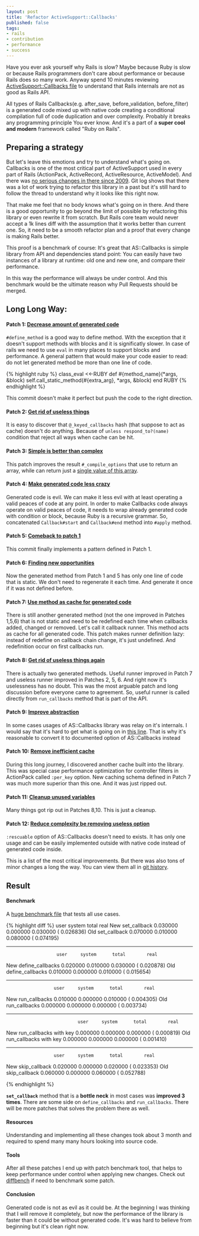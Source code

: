 ```yaml
---
layout: post
title: 'Refactor ActiveSupport::Callbacks'
published: false
tags: 
- rails
- contribution
- performance
- success
---
```


Have you ever ask yourself why Rails is slow? Maybe because Ruby is slow or because Rails programmers don't care about performance or because Rails does so many work. Anyway spend 10 minutes reviewing [ActiveSupport::Callbacks file](https://github.com/rails/rails/blob/3-0-stable/activesupport/lib/active_support/callbacks.rb) to understand that Rails internals are not as good as Rails API.

All types of Rails Callbacks(e.g. after\_save, before\_validation, before\_filter) is a generated code mixed up with native code creating a conditional compilation full of code duplication and over complexity. Probably it breaks any programming principle You ever know. And it's a part of a **super cool and modern** framework called "Ruby on Rails".

<!--more-->
## Preparing a strategy

But let's leave this emotions and try to understand what's going on. Callbacks is one of the most critical part of ActiveSupport used in every part of Rails (ActionPack, ActiveRecord, ActiveResource, ActiveModel). And there was [no serious changes in there since 2009](https://github.com/rails/rails/blame/v3.0.10/activesupport/lib/active_support/callbacks.rb). Git log shows that there was a lot of work trying to refactor this library in a past but it's still hard to follow the thread to understand why it looks like this right now.

That make me feel that no body knows what's going on in there. 
And there is a good opportunity to go beyond the limit of possible by refactoring this library or even rewrite it from scratch. But Rails core team would never accept a 1k lines diff with the assumption that it works better than current one. So, it need to be a smooth refactor plan and a proof that every change is making Rails better. 

This proof is a benchmark of course: It's great that AS::Callbacks is simple library from API and dependencies stand point: You can easily have two instances of a library at runtime: old one and new one, and compare their performance.

In this way the performance will always be under control. And this benchmark would be the ultimate reason why Pull Requests should be merged.

## Long Long Way:

#### Patch 1: [Decrease amount of generated code](https://github.com/rails/rails/commit/bf6e29e00759547d5d0e0bab20434a12a449eb48)

`#define_method` is a good way to define method. With the exception that it doesn't support methods with blocks and it is significatly slower.
In case of rails we need to use `eval` in many places to support blocks and performance.
A general pattern that would make your code easier to read: do not let generated method be more than one line of code.

{% highlight ruby %}
class_eval <<-RUBY
def #{method_name}(*args, &block)
  self.call_static_method(#{extra_arg}, *args, &block)
end
RUBY
{% endhighlight %}

This commit doesn't make it perfect but push the code to the right direction.
  
#### Patch 2: [Get rid of useless things](https://github.com/rails/rails/commit/08cc49b919cfa43a19f55b761dba56bc3673b6b7)

It is easy to discover that `@_keyed_callbacks` hash (that suppose to act as cache) doesn't do anything. Because of `unless respond_to?(name)` condition that reject all ways when cache can be hit. 

#### Patch 3: [Simple is better than complex](https://github.com/rails/rails/commit/8483c7c0a612592316dcf6048cc45e8aee101e47)

This patch improves the result `#_compile_options` that use to return an array, while can return just a [single value of this array](https://github.com/rails/rails/commit/8483c7c0a612592316dcf6048cc45e8aee101e47#L0L255).

#### Patch 4: [Make generated code less crazy](https://github.com/rails/rails/commit/3dc80b7fdf7f9d11c64f3de9feb78edf83a9e2a8)

Generated code is evil. We can make it less evil with at least operating a valid peaces of code at any point.
In order to make Callbacks code always operate on valid peaces of code,  it needs to wrap already generated code with condition or block, because Ruby is a recursive grammar.
So, concatenated `Callback#start` and `Callback#end` method into `#apply` method.

#### Patch 5: [Comeback to patch 1](https://github.com/rails/rails/commit/66a587cf5590d37483d8aba64da5022df08ecf07)

This commit finally implements a pattern defined in Patch 1.

#### Patch 6: [Finding new opportunities](https://github.com/rails/rails/commit/7e75dc5d8645b3a63dc4b3df2e624686145500b6)

Now the generated method from Patch 1 and 5 has only one line of code that is static. We don't need to regenerate it each time.
And generate it once if it was not defined before.

#### Patch 7: [Use method as cache for generated code](https://github.com/rails/rails/commit/99433e4ce57afbbeebe706ee2cec1a0362e03b0f)

There is still another generated method (not the one improved in Patches 1,5,6) that is not static and need to be redefined each time when callbacks added, changed or removed.
Let's call it callback runner.  This method acts as cache for all generated code.
This patch makes runner definition lazy: instead of redefine on callback chain change, it's just undefined. And redefinition occur on first callbacks run.

#### Patch 8: [Get rid of useless things again](https://github.com/rails/rails/commit/19357a7b023fd56a5b381cd8894bb520c60cdb59)

There is actually two generated methods. Useful runner improved in Patch 7 and useless runner improved in Patches 2, 5, 6.
And right now it's uselessness has no doubt. This was the most arguable patch and long discussion before everyone came to agreement.
So, useful runner is called directly from `run_callbacks` method that is part of the API.

#### Patch 9: [Improve abstraction](https://github.com/rails/rails/commit/766195563469ce8c081a0937974e3cd2bb84f107)

In some cases usages of AS::Callbacks library was relay on it's internals.
I would say that it's hard to get what is going on in [this line](https://github.com/rails/rails/commit/766195563469ce8c081a0937974e3cd2bb84f107#L0L179). That is why it's reasonable to convert it to documented option of AS::Callbacks instead

#### Patch 10: [Remove inefficient cache](https://github.com/rails/rails/commit/a21b5771ad6673b8743f76d0f883f37bdf11ce4c)

During this long journey, I discovered another cache built into the library. This was special case performance optimization for controller filters in ActionPack called `:per_key` option. New caching schema defined in Patch 7 was much more superior than this one. And it was just ripped out.

#### Patch 11: [Cleanup unused variables](https://github.com/rails/rails/commit/24b75fc40c59bf987630286b1f4007b2688834b6)

Many things got rip out in Patches 8,10. This is just a cleanup.


#### Patch 12: [Reduce complexity be removing useless option](https://github.com/rails/rails/commit/10bac29b330ddda69102d43b77a1e7dba8741c45)

`:rescuable` option of AS::Callbacks doesn't need to exists.
It has only one usage and can be easily implemented outside with native code instead of generated code inside.

This is a list of the most critical improvements.
But there was also tons of minor changes a long the way. You can view them all in [git history](https://github.com/rails/rails/commits/3-0-stable/activesupport/lib/active_support/callbacks.rb).

## Result

#### Benchmark

A [huge benchmark file](https://gist.github.com/1626009) that tests all use cases.

{% highlight diff %}
                    user     system      total        real
New set_callback  0.030000   0.000000   0.030000 (  0.026836)
Old set_callback  0.070000   0.010000   0.080000 (  0.074195)
***********************************************************************
                       user     system      total        real
New define_callbacks  0.020000   0.010000   0.030000 (  0.020878)
Old define_callbacks  0.010000   0.000000   0.010000 (  0.015654)
***********************************************************************
                      user     system      total        real
New run_callbacks  0.010000   0.000000   0.010000 (  0.004305)
Old run_callbacks  0.000000   0.000000   0.000000 (  0.003734)
***********************************************************************
                               user     system      total        real
New run_callbacks with key  0.000000   0.000000   0.000000 (  0.000819)
Old run_callbacks with key  0.000000   0.000000   0.000000 (  0.001410)
***********************************************************************
                      user     system      total        real
New skip_callback  0.020000   0.000000   0.020000 (  0.023353)
Old skip_callback  0.060000   0.000000   0.060000 (  0.052788)

{% endhighlight %}

**`set_callback`** method that is a **bottle neck** in most cases was **improved 3 times**.
There are some side on `define_callbacks` and `run_callbacks`. There will be more patches that solves the problem there as well.

#### Resources

Understanding and implementing all these changes took about 3 month and required to spend many many hours looking into source code.

#### Tools

After all these patches I end up with patch benchmark tool, that helps to keep performance under control when applying new changes.
Check out [diffbench](https://github.com/bogdan/diffbench) if need to benchmark some patch.

#### Conclusion

Generated code is not as evil as it could be. At the beginning I was thinking that I will remove it completely, but now the performance of the library is faster than it could be without generated code. It's was hard to believe from beginning but it's clean right now.
